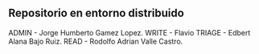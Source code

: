 ## Repositorio en entorno distribuido

ADMIN - Jorge Humberto Gamez Lopez.
WRITE - Flavio
TRIAGE - Edbert Alana Bajo Ruiz.
READ - Rodolfo Adrian Valle Castro.
